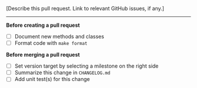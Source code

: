 [Describe this pull request. Link to relevant GitHub issues, if any.]

***

**Before creating a pull request**

- [ ] Document new methods and classes
- [ ] Format code with `make format`

**Before merging a pull request**

- [ ] Set version target by selecting a milestone on the right side
- [ ] Summarize this change in `CHANGELOG.md`
- [ ] Add unit test(s) for this change
